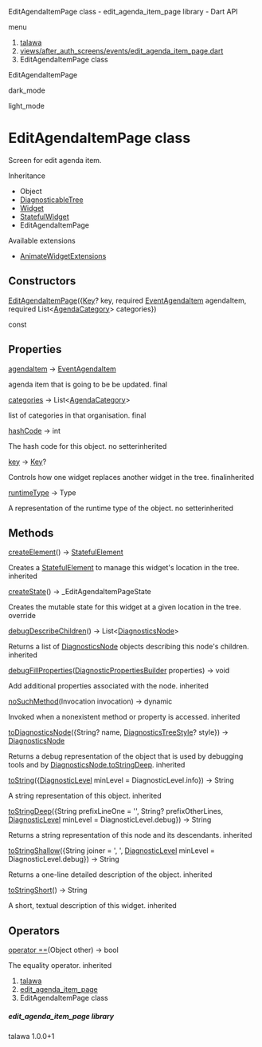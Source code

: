 




EditAgendaItemPage class - edit\_agenda\_item\_page library - Dart API







menu

1. [talawa](../index.html)
2. [views/after\_auth\_screens/events/edit\_agenda\_item\_page.dart](../views_after_auth_screens_events_edit_agenda_item_page/views_after_auth_screens_events_edit_agenda_item_page-library.html)
3. EditAgendaItemPage class

EditAgendaItemPage


dark\_mode

light\_mode




# EditAgendaItemPage class


Screen for edit agenda item.


Inheritance

* Object
* [DiagnosticableTree](https://api.flutter.dev/flutter/foundation/DiagnosticableTree-class.html)
* [Widget](https://api.flutter.dev/flutter/widgets/Widget-class.html)
* [StatefulWidget](https://api.flutter.dev/flutter/widgets/StatefulWidget-class.html)
* EditAgendaItemPage

Available extensions

* [AnimateWidgetExtensions](https://pub.dev/documentation/flutter_animate/4.5.0/flutter_animate/AnimateWidgetExtensions.html)



## Constructors

[EditAgendaItemPage](../views_after_auth_screens_events_edit_agenda_item_page/EditAgendaItemPage/EditAgendaItemPage.html)({[Key](https://api.flutter.dev/flutter/foundation/Key-class.html)? key, required [EventAgendaItem](../models_events_event_agenda_item/EventAgendaItem-class.html) agendaItem, required List<[AgendaCategory](../models_events_event_agenda_category/AgendaCategory-class.html)> categories})

const



## Properties

[agendaItem](../views_after_auth_screens_events_edit_agenda_item_page/EditAgendaItemPage/agendaItem.html)
→ [EventAgendaItem](../models_events_event_agenda_item/EventAgendaItem-class.html)

agenda item that is going to be be updated.
final

[categories](../views_after_auth_screens_events_edit_agenda_item_page/EditAgendaItemPage/categories.html)
→ List<[AgendaCategory](../models_events_event_agenda_category/AgendaCategory-class.html)>

list of categories in that organisation.
final

[hashCode](https://api.flutter.dev/flutter/widgets/Widget/hashCode.html)
→ int

The hash code for this object.
no setterinherited

[key](https://api.flutter.dev/flutter/widgets/Widget/key.html)
→ [Key](https://api.flutter.dev/flutter/foundation/Key-class.html)?

Controls how one widget replaces another widget in the tree.
finalinherited

[runtimeType](https://api.flutter.dev/flutter/foundation/Diagnosticable/runtimeType.html)
→ Type

A representation of the runtime type of the object.
no setterinherited



## Methods

[createElement](https://api.flutter.dev/flutter/widgets/StatefulWidget/createElement.html)()
→ [StatefulElement](https://api.flutter.dev/flutter/widgets/StatefulElement-class.html)


Creates a [StatefulElement](https://api.flutter.dev/flutter/widgets/StatefulElement-class.html) to manage this widget's location in the tree.
inherited

[createState](../views_after_auth_screens_events_edit_agenda_item_page/EditAgendaItemPage/createState.html)()
→ \_EditAgendaItemPageState


Creates the mutable state for this widget at a given location in the tree.
override

[debugDescribeChildren](https://api.flutter.dev/flutter/foundation/DiagnosticableTree/debugDescribeChildren.html)()
→ List<[DiagnosticsNode](https://api.flutter.dev/flutter/foundation/DiagnosticsNode-class.html)>


Returns a list of [DiagnosticsNode](https://api.flutter.dev/flutter/foundation/DiagnosticsNode-class.html) objects describing this node's
children.
inherited

[debugFillProperties](https://api.flutter.dev/flutter/widgets/Widget/debugFillProperties.html)([DiagnosticPropertiesBuilder](https://api.flutter.dev/flutter/foundation/DiagnosticPropertiesBuilder-class.html) properties)
→ void


Add additional properties associated with the node.
inherited

[noSuchMethod](https://api.flutter.dev/flutter/foundation/Diagnosticable/noSuchMethod.html)(Invocation invocation)
→ dynamic


Invoked when a nonexistent method or property is accessed.
inherited

[toDiagnosticsNode](https://api.flutter.dev/flutter/foundation/DiagnosticableTree/toDiagnosticsNode.html)({String? name, [DiagnosticsTreeStyle](https://api.flutter.dev/flutter/foundation/DiagnosticsTreeStyle.html)? style})
→ [DiagnosticsNode](https://api.flutter.dev/flutter/foundation/DiagnosticsNode-class.html)


Returns a debug representation of the object that is used by debugging
tools and by [DiagnosticsNode.toStringDeep](https://api.flutter.dev/flutter/foundation/DiagnosticsNode/toStringDeep.html).
inherited

[toString](https://api.flutter.dev/flutter/foundation/Diagnosticable/toString.html)({[DiagnosticLevel](https://api.flutter.dev/flutter/foundation/DiagnosticLevel.html) minLevel = DiagnosticLevel.info})
→ String


A string representation of this object.
inherited

[toStringDeep](https://api.flutter.dev/flutter/foundation/DiagnosticableTree/toStringDeep.html)({String prefixLineOne = '', String? prefixOtherLines, [DiagnosticLevel](https://api.flutter.dev/flutter/foundation/DiagnosticLevel.html) minLevel = DiagnosticLevel.debug})
→ String


Returns a string representation of this node and its descendants.
inherited

[toStringShallow](https://api.flutter.dev/flutter/foundation/DiagnosticableTree/toStringShallow.html)({String joiner = ', ', [DiagnosticLevel](https://api.flutter.dev/flutter/foundation/DiagnosticLevel.html) minLevel = DiagnosticLevel.debug})
→ String


Returns a one-line detailed description of the object.
inherited

[toStringShort](https://api.flutter.dev/flutter/widgets/Widget/toStringShort.html)()
→ String


A short, textual description of this widget.
inherited



## Operators

[operator ==](https://api.flutter.dev/flutter/widgets/Widget/operator_equals.html)(Object other)
→ bool


The equality operator.
inherited



 


1. [talawa](../index.html)
2. [edit\_agenda\_item\_page](../views_after_auth_screens_events_edit_agenda_item_page/views_after_auth_screens_events_edit_agenda_item_page-library.html)
3. EditAgendaItemPage class

##### edit\_agenda\_item\_page library





talawa
1.0.0+1






